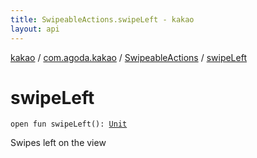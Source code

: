 ```yaml
---
title: SwipeableActions.swipeLeft - kakao
layout: api
---
```


<div class='api-docs-breadcrumbs'><a href="../../index.html">kakao</a> / <a href="../index.html">com.agoda.kakao</a> / <a href="index.html">SwipeableActions</a> / <a href=".">swipeLeft</a></div>

# swipeLeft

<div class="signature"><code><span class="keyword">open</span> <span class="keyword">fun </span><span class="identifier">swipeLeft</span><span class="symbol">(</span><span class="symbol">)</span><span class="symbol">: </span><a href="https://kotlinlang.org/api/latest/jvm/stdlib/kotlin/-unit/index.html"><span class="identifier">Unit</span></a></code></div>

Swipes left on the view

